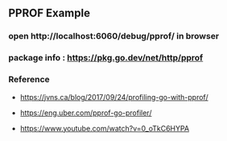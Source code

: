 ## PPROF Example ##

###  open http://localhost:6060/debug/pprof/  in browser

### package info : https://pkg.go.dev/net/http/pprof

### Reference
- https://jvns.ca/blog/2017/09/24/profiling-go-with-pprof/

- https://eng.uber.com/pprof-go-profiler/

- https://www.youtube.com/watch?v=0_oTkC6HYPA